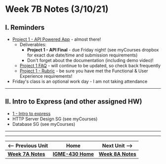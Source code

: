 # Week 7B Notes (3/10/21)

## I. Reminders

- [Project 1 - API Powered App](../projects/project-1.md) - almost there!
  - Deliverables:
    - **Project 1 - API Final** - due Friday night! (see myCourses dropbox for exact due date/time and submission requirements)
    - Don't forget about the documentation (including demo video)!
  - [Project 1 FAQ](../projects/project-1-FAQ.md) - will continue to be updated, so check back frequently
  - [Project 1 - Rubric](../projects/project-1.md#rubric) - be sure you have met the Functional & User Experience requirements! 
- Friday's class is an optional work day - I am not taking attendance

<hr>

## II. Intro to Express (and other assigned HW)
- [1 - Intro to express](../express/1-express-intro.md)
- HTTP Server Design SG (see myCourses)
- Database SG (see myCourses)




<hr><hr>

| <-- Previous Unit | Home | Next Unit -->
| --- | --- | --- 
| [**Week 7A Notes**](7A.md)   |  [**IGME-430 Home**](../README.md) | [**Week 8A Notes**](8A.md)
